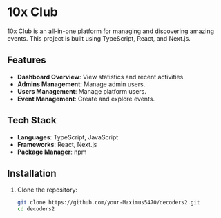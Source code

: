# 10x Club

10x Club is an all-in-one platform for managing and discovering amazing events. This project is built using TypeScript, React, and Next.js.

## Features

- **Dashboard Overview**: View statistics and recent activities.
- **Admins Management**: Manage admin users.
- **Users Management**: Manage platform users.
- **Event Management**: Create and explore events.

## Tech Stack

- **Languages**: TypeScript, JavaScript
- **Frameworks**: React, Next.js
- **Package Manager**: npm

## Installation

1. Clone the repository:
   ```bash
   git clone https://github.com/your-Maximus5470/decoders2.git
   cd decoders2
